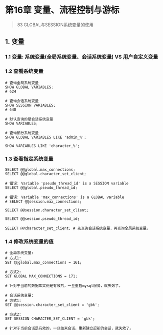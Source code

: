 # 第16章 变量、流程控制与游标

> 83 GLOBAL与SESSION系统变量的使用

## 1. 变量

### 1.1 变量: 系统变量(全局系统变量、会话系统变量) VS 用户自定义变量

### 1.2 查看系统变量

```mysql
# 查询全局系统变量
SHOW GLOBAL VARIABLES;
# 624

# 查询会话系统变量
SHOW SESSION VARIABLES;
# 648

# 默认查询的是会话系统变量
SHOW VARIABLES;

# 查询部分系统变量
SHOW GLOBAL VARIABLES LIKE 'admin_%';

SHOW VARIABLES LIKE 'character_%';
```

### 1.3 查看指定系统变量

```mysql
SELECT @@global.max_connections;
SELECT @@global.character_set_client;

# 错误: Variable 'pseudo_thread_id' is a SESSION variable
SELECT @@global.pseudo_thread_id;

# 错误: Variable 'max_connections' is a GLOBAL variable
# SELECT @@session.max_connections;

SELECT @@session.character_set_client;

SELECT @@session.pseudo_thread_id;

SELECT @@character_set_client; # 先查询会话系统变量，再查询全局系统变量。
```

### 1.4 修改系统变量的值

```mysql
# 全局系统变量:
# 方式1:
SET @@global.max_connections = 161;

# 方式2:
SET GLOBAL MAX_CONNECTIONS = 171;

# 针对于当前的数据库实例是有效的，一旦重启mysql服务，就失效了。

# 会话系统变量:
# 方式1:
SET @@session.character_set_client = 'gbk';

# 方式2:
SET SESSION CHARACTER_SET_CLIENT = 'gbk';

# 针对于当前会话是有效的，一旦结束会话，重新建立起新的会话，就失效了。
```


